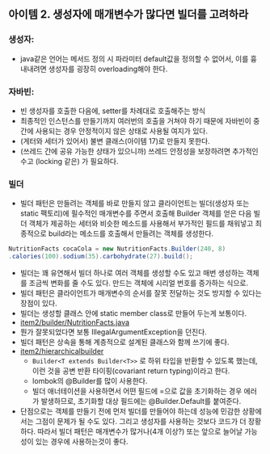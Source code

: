 ## 아이템 2. 생성자에 매개변수가 많다면 빌더를 고려하라

### 생성자:

-   java같은 언어는 메서드 정의 시 파라미터 default값을 정의할 수 없어서, 이를 흉내내려면 생성자를 굉장히 overloading해야 한다.

### 자바빈:

-   빈 생성자를 호출한 다음에, setter를 차례대로 호출해주는 방식
-   최종적인 인스턴스를 만들기까지 여러번의 호출을 거쳐야 하기 때문에 자바빈이 중간에 사용되는 경우 안정적이지 않은 상태로 사용될 여지가 있다.
-   (게터와 세터가 있어서) 불변 클래스(아이템 17)로 만들지 못한다.
-   (쓰레드 간에 공유 가능한 상태가 있으니까) 쓰레드 안정성을 보장하려면 추가적인 수고 (locking 같은) 가 필요하다.

### 빌더

-   빌더 패턴은 만들려는 객체를 바로 만들지 않고 클라이언트는 빌더(생성자 또는 static 팩토리)에 필수적인 매개변수를 주면서 호출해 Builder 객체를 얻은 다음 빌더 객체가 제공하는 세터와 비슷한 메소드를 사용해서 부가적인 필드를 채워넣고 최종적으로 build라는 메소드를 호출해서 만들려는 객체를 생성한다.

``` java
NutritionFacts cocaCola = new NutritionFacts.Builder(240, 8)
.calories(100).sodium(35).carbohydrate(27).build();
```

-   빌더는 꽤 유연해서 빌더 하나로 여러 객체를 생성할 수도 있고 매번 생성하는 객체를 조금씩 변화를 줄 수도 있다. 만드는 객체에 시리얼 번호를 증가하는 식으로.
-   빌더 패턴은 클라이언트가 매개변수의 순서를 잘못 전달하는 것도 방지할 수 있다는 장점이 있다.
-   빌더는 생성할 클래스 안에 static member class로 만들어 두는게 보통이다.
-   [item2/builder/NutritionFacts.java](https://github.com/umbum/effective-java-3e-source-code/blob/master/src/effectivejava/chapter2/item2/builder/NutritionFacts.java)
-   뭔가 잘못되었다면 보통 IllegalArgumentException을 던진다.
-   빌더 패턴은 상속을 통해 계층적으로 설계된 클래스와 함께 쓰기에 좋다.
-   [item2/hierarchicalbuilder](https://github.com/umbum/effective-java-3e-source-code/tree/master/src/effectivejava/chapter2/item2/hierarchicalbuilder)
    -   `Builder<T extends Builder<T>>` 로 하위 타입을 반환할 수 있도록 했는데, 이런 것을 공변 반환 타이핑(covariant return typing)이라고 한다.
    -   lombok의 @Builder를 많이 사용한다.
    -   빌더 애너테이션을 사용하면서 어떤 필드에 =으로 값을 초기화하는 경우 에러가 발생하므로, 초기화할 대상 필드에는 @Builder.Default를 붙여준다.
-   단점으로는 객체를 만들기 전에 먼저 빌더를 만들어야 하는데 성능에 민감한 상황에서는 그점이 문제가 될 수도 있다. 그리고 생성자를 사용하는 것보다 코드가 더 장황하다. 따라서 빌더 패턴은 매개변수가 많거나(4개 이상?) 또는 앞으로 늘어날 가능성이 있는 경우에 사용하는것이 좋다.